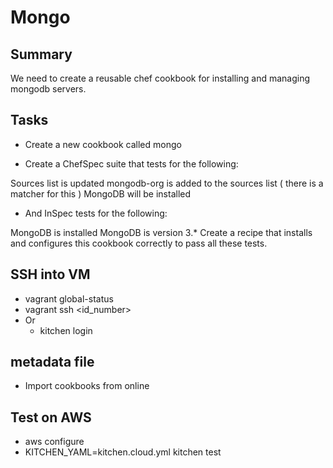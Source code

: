 # Mongo

## Summary
We need to create a reusable chef cookbook for installing and managing mongodb servers.

## Tasks
- Create a new cookbook called mongo

- Create a ChefSpec suite that tests for the following:

Sources list is updated
mongodb-org is added to the sources list ( there is a matcher for this )
MongoDB will be installed

- And InSpec tests for the following:

MongoDB is installed
MongoDB is version 3.*
Create a recipe that installs and configures this cookbook correctly to pass all these tests.

## SSH into VM
- vagrant global-status
- vagrant ssh <id_number>
- Or
  - kitchen login

## metadata file
- Import cookbooks from online

## Test on AWS
- aws configure
-  KITCHEN_YAML=kitchen.cloud.yml kitchen test
